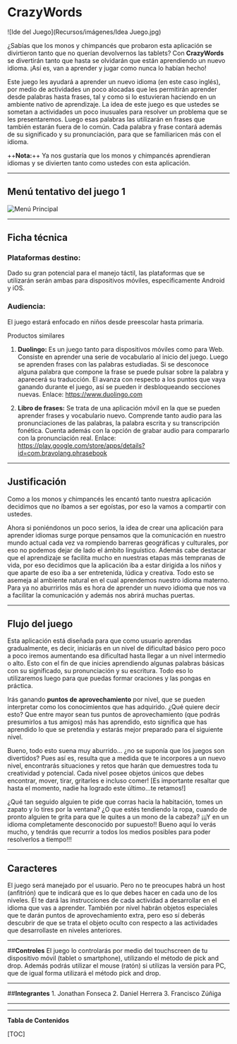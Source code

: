 # CrazyWords

![Ide del Juego](Recursos/imágenes/Idea Juego.jpg)


¿Sabías que los monos y chimpancés que probaron esta aplicación se divirtieron tanto que no querían devolvernos las tablets? Con **CrazyWords** se divertirán tanto que hasta se olvidarán que están aprendiendo un nuevo idioma.  ¡Así es, van a aprender y jugar como nunca lo habían hecho! 

Este juego les ayudará a aprender un nuevo idioma (en este caso inglés), por medio de actividades un poco alocadas que les permitirán aprender desde palabras hasta frases, tal y como si lo estuvieran haciendo en un ambiente nativo de aprendizaje. La idea de este juego es que ustedes se sometan a actividades un poco inusuales para resolver un problema que se les presentaremos. Luego esas palabras las utilizarán en frases que también estarán fuera de lo común. Cada palabra y frase contará además de su significado y su pronunciación, para que se familiaricen más con el idioma.

++**Nota:**++ Ya nos gustaría que los monos y chimpancés aprendieran idiomas y se divierten tanto como ustedes con esta aplicación.

---

## **Menú tentativo del juego 1**

![Menú Principal](Recursos/imágenes/menu_inicio.png)




---


## Ficha técnica

### **Plataformas destino:**
Dado su gran potencial para el manejo táctil, las plataformas que se utilizarán serán ambas para dispositivos móviles, específicamente Android y iOS.

### **Audiencia:**
El juego estará enfocado en niños desde preescolar hasta primaria.

Productos similares

1. **Duolingo:**  Es un juego tanto para dispositivos móviles como para Web. Consiste en aprender una serie de vocabulario al inicio del juego. Luego se aprenden frases con las palabras estudiadas. Si se desconoce alguna palabra que compone la frase se puede pulsar sobre la palabra y aparecerá su traducción. El avanza con respecto a los puntos que vaya ganando durante el juego, así se pueden ir desbloqueando secciones nuevas. Enlace: https://www.duolingo.com

2. **Libro de frases:** Se trata de una aplicación móvil en la que se pueden aprender frases y vocabulario nuevo. Comprende tanto audio para las pronunciaciones de las palabras, la palabra escrita y su transcripción fonética. Cuenta además con la opción de grabar audio para compararlo con la pronunciación real. Enlace: https://play.google.com/store/apps/details?id=com.bravolang.phrasebook

---

## Justificación

Como a los monos y chimpancés les encantó tanto nuestra aplicación decidimos que no íbamos a ser egoístas, por eso la vamos a compartir con ustedes.

Ahora si poniéndonos un poco serios, la idea de crear una aplicación para aprender idiomas surge porque pensamos que la comunicación en nuestro mundo actual cada vez va rompiendo barreras geográficas y culturales, por eso no podemos dejar de lado el ámbito linguístico. Además cabe destacar que el aprendizaje se facilita mucho en nuestras etapas más tempranas de vida, por eso decidimos que la aplicación iba a estar dirigida a los niños y que aparte de eso iba a ser entretenida, lúdica y creativa. Todo esto se asemeja al ambiente natural en el cual aprendemos nuestro idioma materno. Para ya no aburrirlos más es hora de aprender un nuevo idioma que nos va a facilitar la comunicación y además nos abrirá muchas puertas. 

---


## **Flujo del juego**
Esta aplicación está diseñada para que como usuario aprendas gradualmente, es decir, iniciarás en un nivel de dificultad básico pero poco a poco iremos aumentando esa dificultad hasta llegar a un nivel intermedio o alto. Esto con el fin de que inicies aprendiendo algunas palabras básicas con su significado, su pronunciación y su escritura. Todo eso lo utilizaremos luego para que puedas formar oraciones y las pongas en práctica.

Irás ganando **puntos de aprovechamiento** por nivel, que se pueden interpretar como los conocimientos que has adquirido. ¿Qué quiere decir esto? Que entre mayor sean tus puntos de aprovechamiento (que podrás presumirlos a tus amigos) más has aprendido, esto significa que has aprendido lo que se pretendía y estarás mejor preparado para el siguiente nivel.

Bueno, todo esto suena muy aburrido... ¿no se suponía que los juegos son divertidos? Pues así es, resulta que a medida que te incorpores a un nuevo nivel, encontrarás situaciones y retos que harán que demuestres toda tu creatividad y potencial. Cada nivel posee objetos únicos que debes encontrar, mover, tirar, gritarles e incluso comer! [Es importante resaltar que hasta el momento, nadie ha logrado este último...te retamos!]

¿Qué tan seguido alguien te pide que corras hacia la habitación, tomes un zapato y lo tires por la ventana? ¿O que estés tendiendo la ropa, cuando de pronto alguien te grita para que le quites a un mono de la cabeza? ¡¡¡Y en un idioma completamente desconocido por supuesto!! Bueno aquí lo verás mucho, y tendrás que recurrir a todos los medios posibles para poder resolverlos a tiempo!!!


---

## **Caracteres** 
El juego será manejado por el usuario. Pero no te preocupes habrá un host (anfitrión) que te indicará que es lo que debes hacer en cada uno de los niveles. Él te dará las instrucciones de cada actividad a desarrollar en el idioma que vas a aprender. También por nivel habrán objetos especiales que te darán puntos de aprovechamiento extra, pero eso sí deberás descubrir de que se trata el objeto oculto con respecto a las actividades que desarrollaste en niveles anteriores.

---

##**Controles** 
El juego lo controlarás por medio del touchscreen de tu dispositivo móvil (tablet o smartphone), utilizando el método de pick and drop. Además podrás utilizar el mouse (ratón) si utilizas la versión para PC, que de igual forma utilizará el método pick and drop.

---

##**Integrantes**
	1. Jonathan Fonseca
	2. Daniel Herrera
	3. Francisco Zúñiga

---
___

**Tabla de Contenidos**

[TOC]

